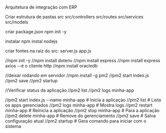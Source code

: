 Arquitetura de integração com ERP

Criar estrutura de pastas
src
src/controllers
src/routes
src/services
src/models

criar package.json 
npm init -y

instalar
npm instal nodejs

criar fontes na raiz do src:
server.js
app.js

//npm init -y
//npm install dotenv
//npm install express 
//npm install express axios --é o cliente http
//npm install oracledb

//deixar rodando em servidor
//npm install -g pm2
//pm2 start index.js
//pm2 save
//pm2 startup

//Verificar status da aplicação
//pm2 list
//pm2 logs minha-app

//pm2 start index.js --name minha-app    # Inicia a aplicação
//pm2 list                               # Lista os apps gerenciados
//pm2 logs minha-app                     # Mostra logs
//pm2 restart minha-app                  # Reinicia a aplicação
//pm2 stop minha-app                     # Para a aplicação
//pm2 delete minha-app                   # Remove do gerenciamento
//pm2 save                               # Salva configuração atual
//pm2 startup                            # Gera comando para iniciar com o sistema
